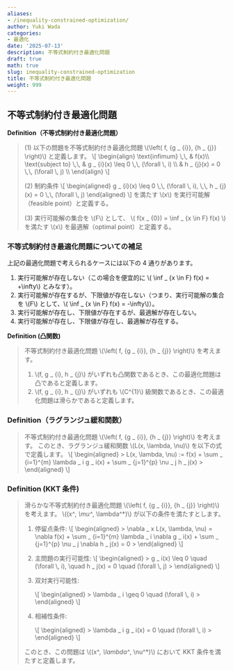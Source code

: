 ```yaml
---
aliases:
- /inequality-constrained-optimization/
author: Yuki Wada
categories:
- 最適化
date: '2025-07-13'
description: 不等式制約付き最適化問題
draft: true
math: true
slug: inequality-constrained-optimization
title: 不等式制約付き最適化問題
weight: 999
---
```



## 不等式制約付き最適化問題

**Definition（不等式制約付き最適化問題）**
> (1) 以下の問題を不等式制約付き最適化問題 \\(\left( f\, \{g _ {i}\}\, \{h _ {j}\} \right)\\) と定義します。
> \\[   \\begin{align}   \\text{infimum} \\\,\\\, & f(x)\\\\   \\text{subject to} \\\,\\\,   & g _ {i}(x) \\leq 0 \\\,\\\, (\\forall \\\, i) \\\\   & h _ {j}(x) = 0 \\\,\\\, (\\forall \\\, j) \\\\   \\end{align}   \\]
> 
> (2) 制約条件
> \\[ \\begin{aligned}    g _ {i}(x) \\leq 0 \\\,\\\, (\\forall \\\, i)\, \\\,\\\,  h _ {j}(x) = 0 \\\,\\\, (\\forall \\\, j)    \\end{aligned} \\]
> を満たす \\(x\\) を実行可能解（feasible point）と定義する。
> 
> (3) 実行可能解の集合を \\(F\\) として、
> \\( f(x _ {0}) = \inf _ {x \in F} f(x) \\)
> を満たす \\(x\\) を最適解（optimal point）と定義する。

### 不等式制約付き最適化問題についての補足
上記の最適化問題で考えられるケースには以下の 4 通りがあります。
1. 実行可能解が存在しない（この場合を便宜的に \\( \inf _ {x \in F} f(x) = +\infty\\) とみなす）。
1. 実行可能解が存在するが、下限値が存在しない（つまり、実行可能解の集合を \\(F\\) として、\\( \inf _ {x \in F} f(x) = -\infty\\)）。
1. 実行可能解が存在し、下限値が存在するが、最適解が存在しない。
1. 実行可能解が存在し、下限値が存在し、最適解が存在する。

**Definition (凸関数)**
> 不等式制約付き最適化問題 \\(\left( f\, \{g _ {i}\}\, \{h _ {j}\} \right)\\) を考えます。  
> 1. \\(f\, g _ {i}\, h _ {j}\\) がいずれも凸関数であるとき、この最適化問題は凸であると定義します。  
> 1. \\(f\, g _ {i}\, h _ {j}\\) がいずれも \\(C^{1}\\) 級関数であるとき、この最適化問題は滑らかであると定義します。


### Definition（ラグランジュ緩和関数）
> 不等式制約付き最適化問題 \\(\left( f\, \{g _ {i}\}\, \{h _ {j}\} \right)\\) を考えます。
> このとき、ラグランジュ緩和関数 \\(L(x\, \lambda\, \nu)\\) を以下の式で定義します。
> \\[ \\begin{aligned}  > L(x\, \\lambda\, \\nu) := f(x) + \\sum _ {i=1}^{m} \\lambda _ i g _ i(x) + \\sum _ {j=1}^{p} \\nu _ j h _ j(x) >  \\end{aligned} \\]

### Definition (KKT 条件)
> 滑らかな不等式制約付き最適化問題 \\(\left( f\, \{g _ {i}\}\, \{h _ {j}\} \right)\\) を考えます。
> \\((x^*\, \mu^*\, \lambda^*)\\) が以下の条件を満たすとします。
> 1. 停留点条件:
>    \\[ \\begin{aligned}  >    \\nabla _ x L(x\, \\lambda\, \\nu) = \\nabla f(x) + \\sum _ {i=1}^{m} \\lambda _ i \\nabla g _ i(x) + \\sum _ {j=1}^{p} \\nu _ j \\nabla h _ j(x) = 0 >     \\end{aligned} \\]
> 1. 主問題の実行可能性:
>    \\[ \\begin{aligned}  >    g _ i(x) \\leq 0 \\quad (\\forall \\\, i)\, \\quad h _ j(x) = 0 \\quad (\\forall \\\, j) >     \\end{aligned} \\]
> 
> 1. 双対実行可能性:
> 
>    \\[ \\begin{aligned}  >    \\lambda _ i \\geq 0 \\quad (\\forall \\\, i) >     \\end{aligned} \\]
> 
> 1. 相補性条件:
> 
>    \\[ \\begin{aligned}  >    \\lambda _ i g _ i(x) = 0 \\quad (\\forall \\\, i) >     \\end{aligned} \\]
> 
> このとき、この問題は \\((x^*\, \lambda^*\, \nu^*)\\) において KKT 条件を満たすと定義します。

